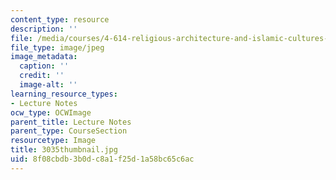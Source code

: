 ```yaml
---
content_type: resource
description: ''
file: /media/courses/4-614-religious-architecture-and-islamic-cultures-fall-2002/8f08cbdb3b0dc8a1f25d1a58bc65c6ac_3035thumbnail.jpg
file_type: image/jpeg
image_metadata:
  caption: ''
  credit: ''
  image-alt: ''
learning_resource_types:
- Lecture Notes
ocw_type: OCWImage
parent_title: Lecture Notes
parent_type: CourseSection
resourcetype: Image
title: 3035thumbnail.jpg
uid: 8f08cbdb-3b0d-c8a1-f25d-1a58bc65c6ac
---
```

